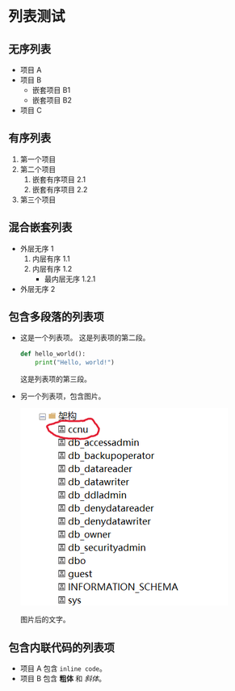 # 列表测试

## 无序列表
*   项目 A
*   项目 B
    *   嵌套项目 B1
    *   嵌套项目 B2
*   项目 C

## 有序列表
1.  第一个项目
2.  第二个项目
    1.  嵌套有序项目 2.1
    2.  嵌套有序项目 2.2
3.  第三个项目

## 混合嵌套列表
*   外层无序 1
    1.  内层有序 1.1
    2.  内层有序 1.2
        *   最内层无序 1.2.1
*   外层无序 2

## 包含多段落的列表项
*   这是一个列表项。
    这是列表项的第二段。
    
    ```python
    def hello_world():
        print("Hello, world!")
    ```
    
    这是列表项的第三段。

*   另一个列表项，包含图片。
    
    ![Sample Image](sample_image.png)
    
    图片后的文字。

## 包含内联代码的列表项
*   项目 A 包含 `inline code`。
*   项目 B 包含 **粗体** 和 *斜体*。 